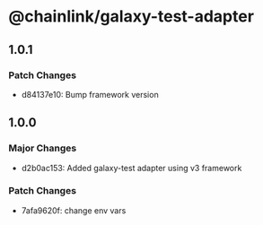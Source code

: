 # @chainlink/galaxy-test-adapter

## 1.0.1

### Patch Changes

- d84137e10: Bump framework version

## 1.0.0

### Major Changes

- d2b0ac153: Added galaxy-test adapter using v3 framework

### Patch Changes

- 7afa9620f: change env vars
